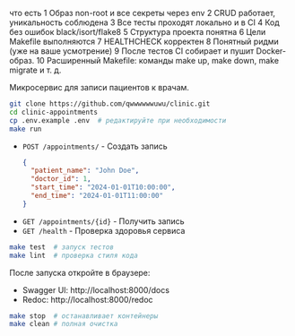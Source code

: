 что есть
1 Образ non-root и все секреты через env
2 CRUD работает, уникальность соблюдена
3 Все тесты проходят локально и в CI
4 Код без ошибок black/isort/flake8
5 Структура проекта понятна
6 Цели Makefile выполняются
7 HEALTHCHECK корректен
8 Понятный ридми (уже на ваше усмотрение)
9 После тестов CI собирает и пушит Docker-образ.
10 Расширенный Makefile: команды make up, make down, make migrate и т. д.

Микросервис для записи пациентов к врачам.


```bash
git clone https://github.com/qwwwwwwuwu/clinic.git
cd clinic-appointments
cp .env.example .env  # редактируйте при необходимости
make run
```


- `POST /appointments/` - Создать запись
  ```json
  {
    "patient_name": "John Doe",
    "doctor_id": 1,
    "start_time": "2024-01-01T10:00:00",
    "end_time": "2024-01-01T11:00:00"
  }
  ```
- `GET /appointments/{id}` - Получить запись
- `GET /health` - Проверка здоровья сервиса


```bash
make test  # запуск тестов
make lint  # проверка стиля кода
```


После запуска откройте в браузере:
- Swagger UI: http://localhost:8000/docs
- Redoc: http://localhost:8000/redoc


```bash
make stop  # останавливает контейнеры
make clean # полная очистка
```


